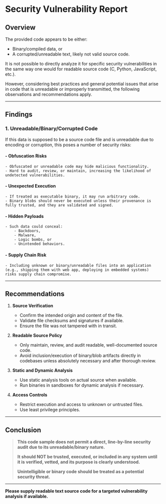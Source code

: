 # Security Vulnerability Report

## Overview

The provided code appears to be either:

- Binary/compiled data, or
- A corrupted/unreadable text, likely not valid source code.

It is not possible to directly analyze it for specific security vulnerabilities in the same way one would for readable source code (C, Python, JavaScript, etc.).

However, considering best practices and general potential issues that arise in code that is unreadable or improperly transmitted, the following observations and recommendations apply.

---

## Findings

### 1. **Unreadable/Binary/Corrupted Code**

If this data is supposed to be a source code file and is unreadable due to encoding or corruption, this poses a number of security risks:

#### - **Obfuscation Risks**
    - Obfuscated or unreadable code may hide malicious functionality.
    - Hard to audit, review, or maintain, increasing the likelihood of undetected vulnerabilities.

#### - **Unexpected Execution**
    - If treated as executable binary, it may run arbitrary code. 
    - Binary blobs should never be executed unless their provenance is fully trusted, and they are validated and signed.

#### - **Hidden Payloads**
    - Such data could conceal:
        - Backdoors,
        - Malware,
        - Logic bombs, or
        - Unintended behaviors.

#### - **Supply Chain Risk**
    - Including unknown or binary/unreadable files into an application (e.g., shipping them with web app, deploying in embedded systems) risks supply chain compromise.

---

## Recommendations

1. **Source Verification**
    - Confirm the intended origin and content of the file.
    - Validate file checksums and signatures if available.
    - Ensure the file was not tampered with in transit.

2. **Readable Source Policy**
    - Only maintain, review, and audit readable, well-documented source code.
    - Avoid inclusion/execution of binary/blob artifacts directly in codebases unless absolutely necessary and after thorough review.

3. **Static and Dynamic Analysis**
    - Use static analysis tools on actual source when available.
    - Run binaries in sandboxes for dynamic analysis if necessary.

4. **Access Controls**
    - Restrict execution and access to unknown or untrusted files.
    - Use least privilege principles.

---

## Conclusion

> **This code sample does not permit a direct, line-by-line security audit due to its unreadable/binary nature.**
> 
> **It should NOT be trusted, executed, or included in any system until it is verified, vetted, and its purpose is clearly understood.**
> 
> **Unintelligible or binary code should be treated as a potential security threat.**

---

**Please supply readable text source code for a targeted vulnerability analysis if available.**